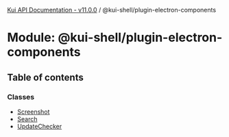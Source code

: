 [Kui API Documentation - v11.0.0](../README.md) / @kui-shell/plugin-electron-components

# Module: @kui-shell/plugin-electron-components

## Table of contents

### Classes

- [Screenshot](../classes/kui_shell_plugin_electron_components.Screenshot.md)
- [Search](../classes/kui_shell_plugin_electron_components.Search.md)
- [UpdateChecker](../classes/kui_shell_plugin_electron_components.UpdateChecker.md)
